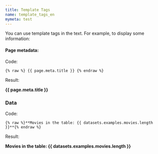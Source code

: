 ```yaml
---
title: Template Tags
name: template_tags_en
mymeta: test
---
```


You can use template tags in the text. For example,
to display some information:

#### Page metadata:

Code:

```
{% raw %} {{ page.meta.title }} {% endraw %}
```

Result:

**{{ page.meta.title }}**

### Data

Code:

```
{% raw %}**Movies in the table: {{ datasets.examples.movies.length }}**{% endraw %}
```

Result:

**Movies in the table: {{ datasets.examples.movies.length }}**
